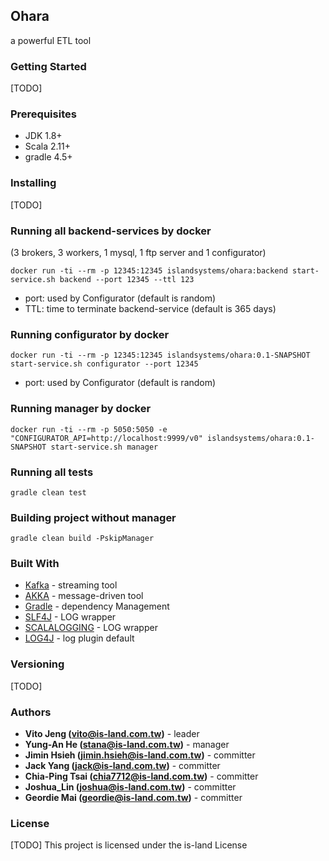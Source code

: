 ## Ohara

a powerful ETL tool

### Getting Started

[TODO]

### Prerequisites

* JDK 1.8+
* Scala 2.11+
* gradle 4.5+

### Installing

[TODO]

### Running all backend-services by docker
(3 brokers, 3 workers, 1 mysql, 1 ftp server and 1 configurator)
```
docker run -ti --rm -p 12345:12345 islandsystems/ohara:backend start-service.sh backend --port 12345 --ttl 123
```
* port: used by Configurator (default is random)
* TTL: time to terminate backend-service (default is 365 days)

### Running configurator by docker
```
docker run -ti --rm -p 12345:12345 islandsystems/ohara:0.1-SNAPSHOT start-service.sh configurator --port 12345
```
* port: used by Configurator (default is random)

### Running manager by docker
```
docker run -ti --rm -p 5050:5050 -e "CONFIGURATOR_API=http://localhost:9999/v0" islandsystems/ohara:0.1-SNAPSHOT start-service.sh manager
```

### Running all tests

```
gradle clean test
```

### Building project without manager
```
gradle clean build -PskipManager
```

### Built With

* [Kafka](https://github.com/apache/kafka) - streaming tool
* [AKKA](https://akka.io/) - message-driven tool
* [Gradle](https://gradle.org) - dependency Management
* [SLF4J](https://www.slf4j.org/) - LOG wrapper
* [SCALALOGGING](https://github.com/typesafehub/scalalogging) - LOG wrapper
* [LOG4J](https://logging.apache.org/log4j/2.x/) - log plugin default

### Versioning

[TODO]

### Authors

* **Vito Jeng (vito@is-land.com.tw)** - leader
* **Yung-An He (stana@is-land.com.tw)** - manager
* **Jimin Hsieh (jimin.hsieh@is-land.com.tw)** - committer
* **Jack Yang (jack@is-land.com.tw)** - committer
* **Chia-Ping Tsai (chia7712@is-land.com.tw)** - committer
* **Joshua_Lin (joshua@is-land.com.tw)** - committer
* **Geordie Mai (geordie@is-land.com.tw)** - committer

### License

[TODO] This project is licensed under the is-land License


